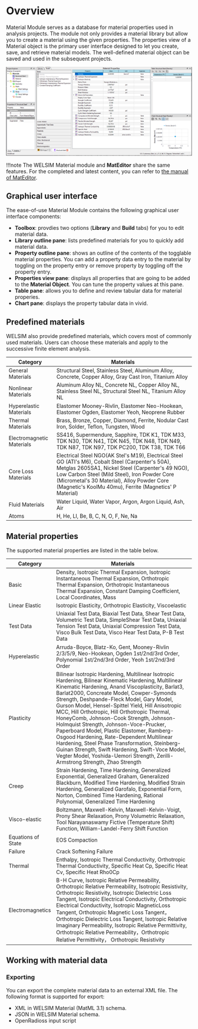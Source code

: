 # Overview
Material Module serves as a database for material properties used in analysis projects. The module not only provides a material library but  allow you to create a material using the given properties. The properties view of a Material object is the primary user interface designed to let you create, save, and retrieve material models. The well-defined material object can be saved and used in the subsequent projects. 


![finite_element_analysis_material_suppression](../../img/material/finite_element_analysis_mat_overview.png "Material Module property suppression")

!!!note
    The WELSIM Material module and **MatEditor** share the same features. For the completed and latest content, you can refer to [the manual of MatEditor](../../mateditor/mateditor_overview.md).

## Graphical user interface
The ease-of-use Material Module contains the following graphical user interface components: 

* **Toolbox**: provdies two options (**Library** and **Build** tabs) for you to edit material data. 
* **Library outline pane**: lists predefined materials for you to quickly add material data.
* **Property outline pane**: shows an outline of the contents of the togglable material properties. You can add a property data entry to the material by toggling on the property entry or remove property by toggling off the property entry. 
* **Properties view pane**: displays all properties that are going to be added to the **Material Object**. You can tune the property values at this pane. 
* **Table pane**: allows you to define and review tabular data for material properies.
* **Chart pane**: displays the property tabular data in vivid. 


## Predefined materials
WELSIM also provide predefined materials, which covers most of commonly used materials. Users can choose these materials and apply to the successive finite element analysis.

| Category | Materials |
| -------- | --------- |
| General Materials | Structural Steel, Stainless Steel, Aluminum Alloy, Concrete, Copper Alloy, Gray Cast Iron, Titanium Alloy |
| Nonlinear Materials | Aluminum Alloy NL, Concrete NL, Copper Alloy NL, Stainless Steel NL, Structural Steel NL, Titanium Alloy NL |
| Hyperelastic Materials | Elastomer Mooney-Rivlin, Elastomer Neo-Hookean, Elastomer Ogden, Elastomer Yeoh, Neoprene Rubber |
| Thermal Materials | Brass, Bronze, Copper, Diamond, Ferrite, Nodular Cast Iron, Solder, Teflon, Tungsten, Wood |
| Electromagnetic Materials | SS416, Supermendure, Sapphire, TDK K1, TDK M33, TDK N30, TDK N41, TDK N45, TDK N48, TDK N49, TDK N87, TDK N97, TDK PC200, TDK T38, TDK T66 |
| Core Loss Materials | Electrical Steel NGO(AK Stel's M19), Electrical Steel GO (ATI's M6), Cobalt Steel (Carpenter's 50A), Metglas 2605SA1, Nickel Steel (Carpenter's 49 NGO), Low Carbon Steel (Mild Steel), Iron Powder Core (Micrometal's 30 Material), Alloy Powder Core (Magnetic's KoolMu 40mu), Ferrite (Magnetics' P Material)| 
| Fluid Materials | Water Liquid, Water Vapor, Argon, Argon Liquid, Ash, Air |
| Atoms | H, He, LI, Be, B, C, N, O, F, Ne, Na |


## Material properties
The supported material properties are listed in the table below.

| Category | Materials |
| -------- | --------- |
| Basic | Density, Isotropic Thermal Expansion, Isotropic Instantaneous Thermal Expansion, Orthotropic Thermal Expansion, Orthotropic Instantaneous Thermal Expansion, Constant Damping Coefficient, Local Coordinates, Mass  |
| Linear Elastic | Isotropic Elasticity, Orthotropic Elasticity, Viscoelastic |
| Test Data | Uniaxial Test Data, Biaxial Test Data, Shear Test Data, Volumetric Test Data, SimpleShear Test Data, Uniaxial Tension Test Data, Uniaxial Compression Test Data, Visco Bulk Test Data, Visco Hear Test Data, P-B Test Data|
| Hyperelastic | Arruda-Boyce, Blatz-Ko, Gent, Mooney-Rivlin 2/3/5/9, Neo-Hookean, Ogden 1st/2nd/3rd Order, Polynomial 1st/2nd/3rd Order, Yeoh 1st/2nd/3rd Order |
| Plasticity | Bilinear Isotropic Hardening, Multilinear Isotropic Hardening, Bilinear Kinematic Hardening, Multilinear Kinematic Hardening, Anand Viscoplasticity, Barlat3, Barlat2000, Concreate Model, Cowper-Symonds Strength, Deshpande-Fleck Model, Gary Model, Gurson Model, Hensel-Spittel Yield, Hill Anisotropic MCC, Hill Orthotropic, Hill Orthotropic Thermal, HoneyComb, Johnson-Cook Strength, Johnson-Holmquist Strength, Johnson-Voce-Prucker, Paperboard Model, Plastic Elastomer, Ramberg-Osgood Hardening, Rate-Dependent Multilinear Hardening, Steel Phase Transformation, Steinberg-Guinan Strength, Swift Hardening, Swift-Voce Model, Vegter Model, Yoshida-Uemori Strength, Zerilli-Armstrong Strength, Zhao Strength |
| Creep | Strain Hardening, Time Hardening, Generalized Exponential, Generalized Graham, Generalized Blackburn, Modified Time Hardening, Modified Strain Hardening, Generalized Garofalo, Exponential Form, Norton, Combined Time Hardening, Rational Polynomial, Generalized Time Hardening |
| Visco-elastic | Boltzmann, Maxwell-Kelvin, Maxwell-Kelvin-Voigt, Prony Shear Relaxation, Prony Volumetric Relaxation, Tool Narayanaswamy Fictive (Temperature Shift) Function, William-Landel-Ferry Shift Function |
| Equations of State | EOS Compaction | EOS Gruneisen| EOS Ideal Gas| EOS Ideal Gas VT | EOS Linear | EOS LSZK | EOS Murnaghan | EOS NASG | EOS Noble-Abel | EOS Osborne | EOS Polynomial | EOS Puff | EOS Sesame | EOS StiffGas | EOS Tillotson | 
| Failure | Crack Softening Failure | Alter Failure | Biquad Failure | Cockcroft Failure | Connect Failure | EMC Failure | Energy Failure | Fabric Failure | FLD Failure | General Damage Failure | Gurson Failure | Hashin Failure | Johnson Failure | Lad Dama Failure | NXT Failure | Puck Failure | Wierzbicki Failure | Wilkins Failure | Plastic Strain Failure | Tensile Pressure Failure |
| Thermal | Enthalpy, Isotropic Thermal Conductivity, Orthotropic Thermal Conductivity, Specific Heat Cp, Specific Heat Cv, Specific Heat Rho0Cp |
| Electromagnetics | B-H Curve, Isotropic Relative Permeability, Orthotropic Relative Permeability, Isotropic Resistivity, Orthotropic Resistivity, Isotropic Dielectric Loss Tangent, Isotropic Electrical Conductivity,  Orthotropic Electrical Conductivity, Isotropic MagneticLoss Tangent, Orthotropic Magnetic Loss Tangent， Orthotropic Dielectric Loss Tangent, Isotropic Relative Imaginary Permeability, Isotropic Relative Permittivity, Orthotropic Relative Permeability，Orthotropic Relative Permittivity， Orthotropic Resistivity |



## Working with material data
### Exporting
You can export the complete material data to an external XML file. The following format is supported for export:

* XML in WELSIM Material (MatML 3.1) schema.
* JSON in WELSIM Material schema.
* OpenRadioss input script
